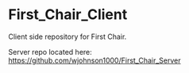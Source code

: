 # First_Chair_Client
Client side repository for First Chair.

Server repo located here: https://github.com/wjohnson1000/First_Chair_Server
